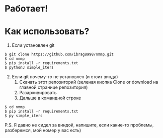 # Работает!

# Как использовать?

1. Если установлен git
```
$ git clone https://github.com/ibrag8998/nmmp.git
$ cd nmmp
$ pip install -r requirements.txt
$ python3 simple_iters
```

2. Если git почему-то не установлен
(и стоит винда)
    1. Скачать этот репозиторий
(зеленая кнопка Clone or download
на главной странице репозитория)
    2. Разархивировать
    3. Дальше в командной строке

```
$ cd nmmp
$ pip install -r requirements.txt
$ py simple_iters
```

P.S. Я давно не сидел за виндой,
напишите, если какие-то проблемы,
разберемся, мой номер у вас есть)

